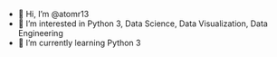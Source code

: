 - 👋 Hi, I’m @atomr13
- 👀 I’m interested in Python 3, Data Science, Data Visualization, Data Engineering
- 🌱 I’m currently learning Python 3 
<!---
atomr13/atomr13 is a ✨ special ✨ repository because its `README.md` (this file) appears on your GitHub profile.
You can click the Preview link to take a look at your changes.
--->
